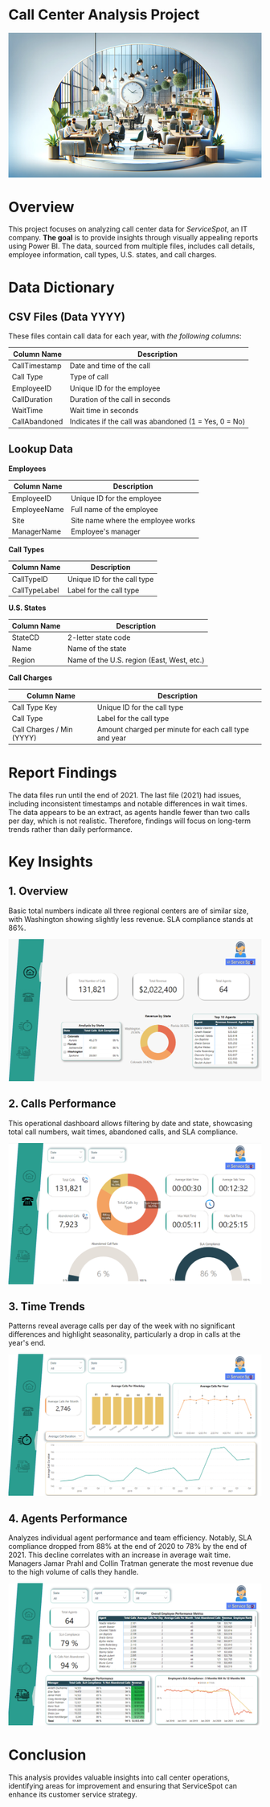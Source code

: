 # Call Center Analysis Project

![image](https://github.com/TetianaShchudla/Call_Center-PowerBI/blob/main/Images/callcenter.png)

# Overview
This project focuses on analyzing call center data for _ServiceSpot_, an IT company. __The goal__ is to provide insights through visually appealing reports using Power BI. The data, sourced from multiple files, includes call details, employee information, call types, U.S. states, and call charges.

# Data Dictionary
## CSV Files (Data YYYY)
These files contain call data for each year, with _the following columns_:

| **Column Name**   | **Description**                             |
|-------------------|---------------------------------------------|
| CallTimestamp      | Date and time of the call                  |
| Call Type          | Type of call                                |
| EmployeeID         | Unique ID for the employee                  |
| CallDuration       | Duration of the call in seconds             |
| WaitTime           | Wait time in seconds                        |
| CallAbandoned      | Indicates if the call was abandoned (1 = Yes, 0 = No) |

## Lookup Data

__Employees__

| **Column Name**  | **Description**                           |
|------------------|-------------------------------------------|
| EmployeeID       | Unique ID for the employee                |
| EmployeeName     | Full name of the employee                 |
| Site             | Site name where the employee works        |
| ManagerName      | Employee's manager                        |

__Call Types__

| **Column Name**  | **Description**                              |
|------------------|----------------------------------------------|
| CallTypeID       | Unique ID for the call type                  |
| CallTypeLabel    | Label for the call type                       |


__U.S. States__

| **Column Name** | **Description**                              |
|-----------------|----------------------------------------------|
| StateCD         | 2-letter state code                          |
| Name            | Name of the state                            |
| Region          | Name of the U.S. region (East, West, etc.) |


__Call Charges__

| **Column Name**            | **Description**                                           |
|----------------------------|-----------------------------------------------------------|
| Call Type Key              | Unique ID for the call type                              |
| Call Type                  | Label for the call type                                   |
| Call Charges / Min (YYYY)  | Amount charged per minute for each call type and year   |


# Report Findings

The data files run until the end of 2021. The last file (2021) had issues, including inconsistent timestamps and notable differences in wait times. The data appears to be an extract, as agents handle fewer than two calls per day, which is not realistic. Therefore, findings will focus on long-term trends rather than daily performance.

# Key Insights

## 1. Overview
Basic total numbers indicate all three regional centers are of similar size, with Washington showing slightly less revenue. SLA compliance stands at 86%.

![image](https://github.com/TetianaShchudla/Call_Center-PowerBI/blob/main/Images/overview.png)

## 2. Calls Performance
This operational dashboard allows filtering by date and state, showcasing total call numbers, wait times, abandoned calls, and SLA compliance.

![image](https://github.com/TetianaShchudla/Call_Center-PowerBI/blob/main/Images/calls_performance.png)

## 3. Time Trends
Patterns reveal average calls per day of the week with no significant differences and highlight seasonality, particularly a drop in calls at the year's end.

![image](https://github.com/TetianaShchudla/Call_Center-PowerBI/blob/main/Images/time_tends.png)

## 4. Agents Performance
Analyzes individual agent performance and team efficiency. Notably, SLA compliance dropped from 88% at the end of 2020 to 78% by the end of 2021. This decline correlates with an increase in average wait time.
Managers Jamar Prahl and Collin Tratman generate the most revenue due to the high volume of calls they handle.

![image](https://github.com/TetianaShchudla/Call_Center-PowerBI/blob/main/Images/agents_performance.png)

# Conclusion
This analysis provides valuable insights into call center operations, identifying areas for improvement and ensuring that ServiceSpot can enhance its customer service strategy.
